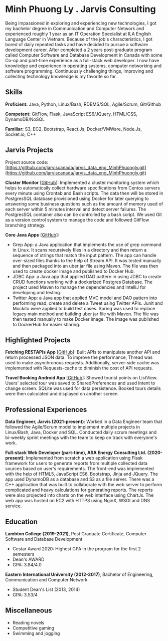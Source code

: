 # Minh Phuong Ly . Jarvis Consulting

Being impassioned in exploring and experiencing new technologies, I got my bachelor degree in Communication and Computer Network and experienced roughly 1 year as an IT Operation Specialist at ILA English Language Center in Vietnam. Because of the job's characteristics, I got bored of daily repeated tasks and have decided to pursue a software development career. After completed a 2 years post-graduate program called Computer Software and Database Development in Canada with some Co-op and part-time experience as a full-stack web developer. I now have knowledge and experience in operating systems, computer networking and software programming. Continuously challenging things, improving and collecting technology knowledge is my favorite so far.

## Skills

**Proficient:** Java, Python, Linux/Bash, RDBMS/SQL, Agile/Scrum, Git/Github

**Competent:** GitFlow, Flask, JavaScript ES6/JQuery, HTML/CSS, DynamoDB/NoSQL

**Familiar:** S3, EC2, Bootstrap, React.Js, Docker/VMWare, Node.Js, Socket.io, C++

## Jarvis Projects

Project source code: [https://github.com/jarviscanada/jarvis_data_eng_MinhPhuongly.git](https://github.com/jarviscanada/jarvis_data_eng_MinhPhuongly.git)


**Cluster Monitor** [[GitHub](https://github.com/jarviscanada/jarvis_data_eng_MinhPhuongly.git/tree/master/linux_sql)]: Implemented a cluster monitoring system which helps to automatically collect hardware specifications from Centos servers every minute using Crontab and Bash scripts. The data then will be stored in PostgresSQL database provisioned using Docker for later querying to answering some business questions such as the amount of memory used of each server within 5 minutes interval and detect server failures. The PostgresSQL container also can be controlled by a bash script. We used Git as a version control system to manage the code and followed GitFlow branching strategy.

**Core Java Apps** [[GitHub](https://github.com/jarviscanada/jarvis_data_eng_MinhPhuongly.git/tree/master/core_java)]:
      
  - Grep App: a Java application that implements the use of grep command in Linux. It scans recursively files in a directory and then return a sequence of strings that match the input pattern. The app can handle over-sized files thanks to the help of Stream API. It was tested manually and then packaged into an uber jar file using Maven. The file was then used to create docker image and published to Docker Hub.
  - JDBC App: a Java app that applied DAO pattern in using JDBC to create CRUD functions working with a dockerized Postgres Database. The project used Maven to manage the dependencies and IntelliJ for developing and testing.
  - Twitter App: a Java app that applied MVC model and DAO pattern into performing read, create and delete a Tweet using Twitter APIs. Junit and Mockito were applied to build test cases. Spring was used to replace legacy main method and building uber jar file with Maven. The file was then tested manually to make Docker image. The image was published to DockerHub for easier sharing.


## Highlighted Projects
**Fetching RESTAPIs App** [[GitHub](https://github.com/minhphuong1994/fetch_API_flask.git)]: Built APIs to manipulate another API and return processed JSON data. To improve the performance, Thread was used to make asynchronous requests. Additionally, server-side cache was implemented with Requests-cache to diminish the cost of API requests.

**Travel Booking Android App** [[GitHub](https://github.com/minhphuong1994/TravelAgent_AndroidApp)]: Showed tourist points on ListView. Users' selected tour was saved to SharedPreferences and used Intent to change screen. SQLite was used for data persistence. Booked tours details were then calculated and displayed on another screen.


## Professional Experiences

**Data Engineer, Jarvis (2021-present)**: Worked in a Data Engineer team that followed the Agile/Scrum model to implement multiple projects in Linux/Bash, Java, Docker and SQL. Conducted daily scrum meetings and bi-weekly sprint meetings with the team to keep on track with everyone's work.

**Full-stack Web Developer (part-time), ASA Energy Consulting Ltd. (2020-present)**: Implemented from scratch a web application using Flask framework for users to generate reports from multiple collected data sources based on user's requirements. The front-end was implemented with the help of HTML5, JavaScript ES6, Bootstrap, Jinja and JQuery. The app used DynamoDB as a database and S3 as a file server. There was a C++ application that was built to collaborate with the web server to perform complicated and heavy calculations for generating reports. The reports were also projected into charts on the web interface using ChartJs. The web app was hosted on EC2 with HTTPS using NginX, WSGI and DNS service.


## Education
**Lambton College (2019-2021)**, Post Graduate Certificate, Computer Software and Database Development
- Cestar Award 2020: Highest GPA in the program for the first 2 semesters
- Dean's AWARD
- GPA: 3.84/4.0

**Eastern International University (2012-2017)**, Bachelor of Engineering, Communication and Computer Network
- Student Dean's List (2013, 2014)
- GPA: 3.53/4


## Miscellaneous
- Reading novels
- Competitive gaming
- Swimming and jogging